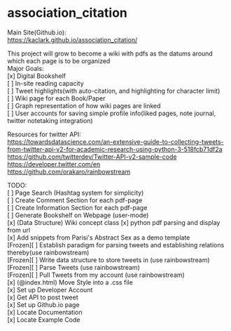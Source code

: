 # association_citation

Main Site(Github.io): <br> 
https://kaclark.github.io/association_citation/<br>

This project will grow to become a wiki with pdfs as the datums around which each page is to be organized <br>
Major Goals: <br>
[x] Digital Bookshelf <br>
[ ] In-site reading capacity <br>
[ ] Tweet highlights(with auto-citation, and highlighting for character limit) <br>
[ ] Wiki page for each Book/Paper <br>
[ ] Graph representation of how wiki pages are linked <br>
[ ] User accounts for saving simple profile info(liked pages, note journal, twitter notetaking integration) <br>


Resources for twitter API: <br>
https://towardsdatascience.com/an-extensive-guide-to-collecting-tweets-from-twitter-api-v2-for-academic-research-using-python-3-518fcb71df2a <br>
https://github.com/twitterdev/Twitter-API-v2-sample-code <br>
https://developer.twitter.com/en <br>
https://github.com/orakaro/rainbowstream <br>

TODO: <br>
[ ] Page Search (Hashtag system for simplicity) <br>
[ ] Create Comment Section for each pdf-page <br>
[ ] Create Information Section for each pdf-page <br>
[ ] Generate Bookshelf on Webpage (user-mode) <br> 
[x] (Data Structure) Wiki concept class
[x] python pdf parsing and display from url <br>
[x] Add snippets from Parisi's Abstract Sex as a demo template <br>
[Frozen][ ] Establish paradigm for parsing tweets and establishing relations thereby(use rainbowstream) <br>
[Frozen][ ] Write data structure to store tweets in (use rainbowstream)<br> 
[Frozen][ ] Parse Tweets (use rainbowstream) <br>
[Frozen][ ] Pull Tweets from my account (use rainbowstream)<br>
[x] (@index.html) Move Style into a .css file <br> 
[x] Set up Developer Account <br>
[x] Get API to post tweet <br>
[x] Set up Github.io page <br> 
[x] Locate Documentation <br>
[x] Locate Example Code <br>



